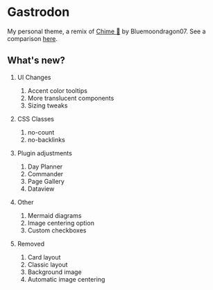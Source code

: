 # Gastrodon

My personal theme, a remix of [Chime 🔔](https://github.com/Bluemoondragon07/chime-theme) by Bluemoondragon07. See a comparison [here](https://www.diffchecker.com/BjyRSfXB/).

## What's new?

1. UI Changes

   1. Accent color tooltips
   2. More translucent components
   3. Sizing tweaks
2. CSS Classes

   1. no-count
   2. no-backlinks
3. Plugin adjustments

   1. Day Planner
   2. Commander
   3. Page Gallery
   4. Dataview
4. Other

   1. Mermaid diagrams
   2. Image centering option
   3. Custom checkboxes
5. Removed

   1. Card layout
   2. Classic layout
   3. Background image
   4. Automatic image centering
